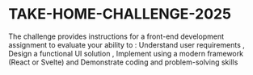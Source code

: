 # TAKE-HOME-CHALLENGE-2025
The challenge provides instructions for a front-end development assignment to evaluate your ability to : Understand user requirements , Design a functional UI solution , Implement using a modern framework (React or Svelte) and Demonstrate coding and problem-solving skills
